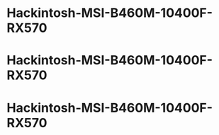 # Hackintosh-MSI-B460M-10400F-RX570
# Hackintosh-MSI-B460M-10400F-RX570
# Hackintosh-MSI-B460M-10400F-RX570
